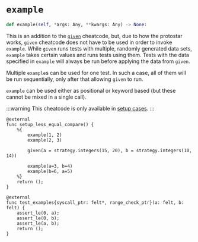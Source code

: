 # `example`

```python
def example(self, *args: Any, **kwargs: Any) -> None:
```

This is an addition to the [`given`](./given.md) cheatcode, but, due to how the protostar works,
`given` cheatcode does not have to be used in order to invoke `example`.
While `given` runs tests with multiple, randomly generated data sets,
`example` takes certain values and runs tests using them.
Tests with the data specified in `example` will always be run before applying the data from `given`.

Multiple `example`s can be used for one test. In such a case, all of them will be run sequentially,
only after that allowing `given` to run.

`example` can be used either as positional or keyword based (but these cannot be mixed in a single call).

:::warning
This cheatcode is only available in [setup cases](../README.md#setup-case).
:::

```cairo title="Example"
@external
func setup_less_equal_compare() {
    %{
        example(1, 2)
        example(2, 3)

        given(a = strategy.integers(15, 20), b = strategy.integers(10, 14))

        example(a=3, b=4)
        example(b=6, a=5)
    %}
    return ();
}

@external
func test_examples{syscall_ptr: felt*, range_check_ptr}(a: felt, b: felt) {
    assert_le(0, a);
    assert_le(0, b);
    assert_le(a, b);
    return ();
}
```
